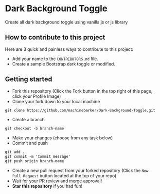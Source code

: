 # Dark Background Toggle
Create all dark background toggle using vanilla js or js library

## How to contribute to this project
Here are 3 quick and painless ways to contribute to this project:

* Add your name to the `CONTRIBUTORS.md` file.
* Create a sample Bootstrap dark toggle or modified.

## Getting started
* Fork this repository (Click the Fork button in the top right of this page, click your Profile Image)
* Clone your fork down to your local machine

```markdown
git clone https://github.com/machinebarker/Dark-Background-Toggle.git
```

* Create a branch

```markdown
git checkout -b branch-name
```

* Make your changes (choose from any task below)
* Commit and push

```markdown
git add .
git commit -m 'Commit message'
git push origin branch-name
```

* Create a new pull request from your forked repository (Click the `New Pull Request` button located at the top of your repo)
* Wait for your PR review and merge approval!
* __Star this repository__ if you had fun!
